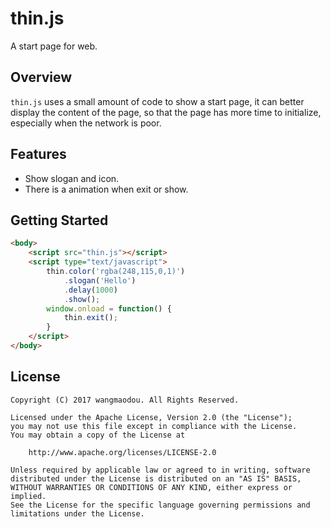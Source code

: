 thin.js
======
A start page for web.
## Overview
`thin.js` uses a small amount of code to show a start page, it can better display the content of the page, so that the page has more time to initialize, especially when the network is poor.
## Features
- Show slogan and icon.
- There is a animation when exit or show.
## Getting Started
```html
<body>
	<script src="thin.js"></script>
	<script type="text/javascript">
		thin.color('rgba(248,115,0,1)')
			.slogan('Hello')
			.delay(1000)
			.show();
		window.onload = function() {
			thin.exit();
		}
	</script>
</body>
```
## License
```
Copyright (C) 2017 wangmaodou. All Rights Reserved.

Licensed under the Apache License, Version 2.0 (the "License");
you may not use this file except in compliance with the License.
You may obtain a copy of the License at

    http://www.apache.org/licenses/LICENSE-2.0

Unless required by applicable law or agreed to in writing, software
distributed under the License is distributed on an "AS IS" BASIS,
WITHOUT WARRANTIES OR CONDITIONS OF ANY KIND, either express or implied.
See the License for the specific language governing permissions and
limitations under the License.
```
